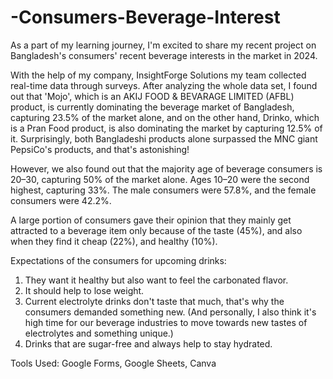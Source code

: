 # -Consumers-Beverage-Interest

As a part of my learning journey, I'm excited to share my recent project on Bangladesh's consumers' recent beverage interests in the market in 2024.

With the help of my company, InsightForge Solutions my team collected real-time data through surveys. After analyzing the whole data set, I found out that 'Mojo', which is an AKIJ FOOD & BEVARAGE LIMITED (AFBL) product, is currently dominating the beverage market of Bangladesh, capturing 23.5% of the market alone, and on the other hand, Drinko, which is a Pran Food product, is also dominating the market by capturing 12.5% of it. Surprisingly, both Bangladeshi products alone surpassed the MNC giant PepsiCo's products, and that's astonishing! 

However, we also found out that the majority age of beverage consumers is 20–30, capturing 50% of the market alone. Ages 10–20 were the second highest, capturing 33%. The male consumers were 57.8%, and the female consumers were 42.2%.

A large portion of consumers gave their opinion that they mainly get attracted to a beverage item only because of the taste (45%), and also when they find it cheap (22%), and healthy (10%). 

Expectations of the consumers for upcoming drinks:
1. They want it healthy but also want to feel the carbonated flavor.
2. It should help to lose weight.
3. Current electrolyte drinks don't taste that much, that's why the consumers demanded something new. (And personally, I also think it's high time for our beverage industries to move towards new tastes of electrolytes and something unique.)
4. Drinks that are sugar-free and always help to stay hydrated.


Tools Used: Google Forms, Google Sheets, Canva
